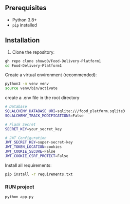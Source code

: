 ## Prerequisites

- Python 3.8+
- `pip` installed

## Installation

1. Clone the repository:

```bash
gh repo clone showq0/Food-Delivery-Platform1
cd Food-Delivery-Platform1
```

Create a virtual environment (recommended):

```bash
python3 -m venv venv
source venv/bin/activate
```
create a .env file in the root directory
```bash
# Database
SQLALCHEMY_DATABASE_URI=sqlite:///food_platform.sqlite3
SQLALCHEMY_TRACK_MODIFICATIONS=False

# Flask Secret
SECRET_KEY=your_secret_key

# JWT Configuration
JWT_SECRET_KEY=super-secret-key
JWT_TOKEN_LOCATION=cookies
JWT_COOKIE_SECURE=False
JWT_COOKIE_CSRF_PROTECT=False
```
Install all requirements:

```bash
pip install -r requirements.txt
```

### RUN project

```bash
python app.py
```
